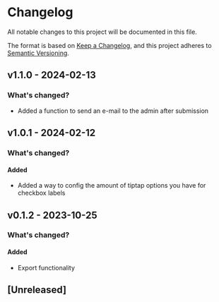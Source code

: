 # Changelog

All notable changes to this project will be documented in this file.

The format is based on [Keep a Changelog](https://keepachangelog.com/en/1.0.0/),
and this project adheres to [Semantic Versioning](https://semver.org/spec/v2.0.0.html).

## v1.1.0 - 2024-02-13

### What's changed?

- Added a function to send an e-mail to the admin after submission

## v1.0.1 - 2024-02-12

### What's changed?

#### Added

- Added a way to config the amount of tiptap options you have for checkbox labels

## v0.1.2 - 2023-10-25

### What's  changed?

#### Added

- Export functionality

## [Unreleased]
